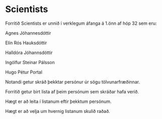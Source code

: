 **Scientists**
==========

Forritið Scientists er unnið í verklegum áfanga á 1.önn af hóp 32 sem eru:

Agnes Jóhannesdóttir

Elín Rós Hauksdóttir

Halldóra Jóhannsdóttir

Ingólfur Steinar Pálsson

Hugo Pétur Portal

Notandi getur skráð þekktar persónur úr sögu tölvunarfræðinnar. 

Forritið getur birt lista af þeim persónum sem skráðar hafa verið.

Hægt er að leita í listanum eftir þekktum persónum.

Hægt er að velja um hvernig listanum skulið raðað.
